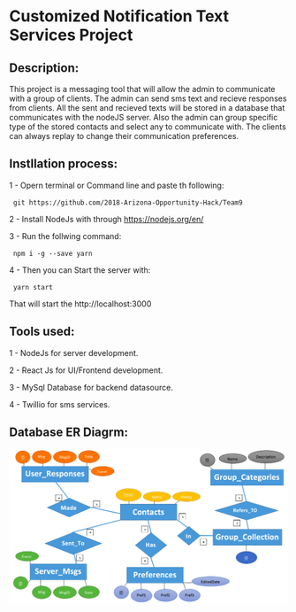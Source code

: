 # Customized Notification Text Services Project

## Description:
This project is a messaging tool that will allow the admin to communicate with a group of clients. The admin can send sms text and recieve responses from clients. All the sent and recieved texts will be stored in a database that communicates with the nodeJS server. Also the admin can group specific type of the stored contacts and select any to communicate with. The clients can always replay to change their communication preferences.


## Instllation process:
1 - Opern terminal or Command line and paste th following:
```
 git https://github.com/2018-Arizona-Opportunity-Hack/Team9
```

2 - Install NodeJs with through https://nodejs.org/en/

3 - Run the follwing command:
```
 npm i -g --save yarn
```

4 - Then you can Start the server with:
```
 yarn start
```
That will start the http://localhost:3000

## Tools used:
1 - NodeJs for server development.

2 - React Js for UI/Frontend development.

3 - MySql Database for backend datasource.

4 - Twillio for sms services.

## Database ER Diagrm:
![Alt text](/Documentation/DatabaseERD.png?raw=true "Optional Title")
